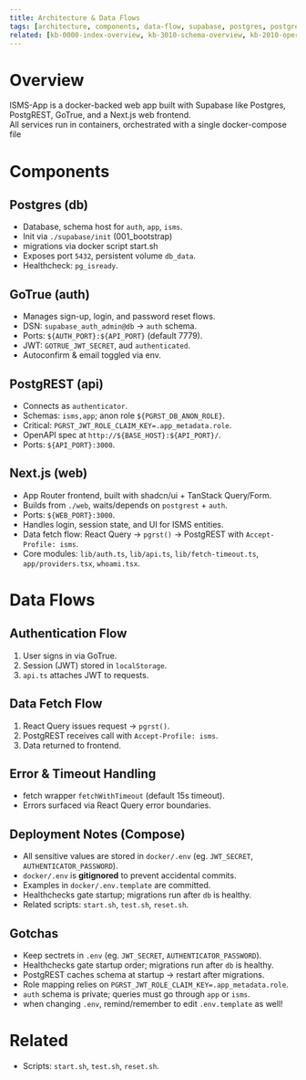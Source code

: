 ```yaml
---
title: Architecture & Data Flows
tags: [architecture, components, data-flow, supabase, postgres, postgrest, gotrue, nextjs, docker]
related: [kb-0000-index-overview, kb-3010-schema-overview, kb-2010-operations-environment-and-scripts]
---
```


# Overview
ISMS-App is a docker-backed web app built with Supabase like Postgres, PostgREST, GoTrue, and a Next.js web frontend.  
All services run in containers, orchestrated with a single docker-compose file

# Components

## Postgres (db) 
- Database, schema host for `auth`, `app`, `isms`.  
- Init via `./supabase/init` (001_bootstrap) 
- migrations via docker script start.sh
- Exposes port `5432`, persistent volume `db_data`.  
- Healthcheck: `pg_isready`.  

## GoTrue (auth) 
- Manages sign-up, login, and password reset flows.  
- DSN: `supabase_auth_admin@db` → `auth` schema.  
- Ports: `${AUTH_PORT}:${API_PORT}` (default 7779).  
- JWT: `GOTRUE_JWT_SECRET`, aud `authenticated`.
- Autoconfirm & email toggled via env.  

## PostgREST (api) 
- Connects as `authenticator`.
- Schemas: `isms,app`; anon role `${PGRST_DB_ANON_ROLE}`.  
- Critical: `PGRST_JWT_ROLE_CLAIM_KEY=.app_metadata.role`.  
- OpenAPI spec at `http://${BASE_HOST}:${API_PORT}/`.  
- Ports: `${API_PORT}:3000`.  

## Next.js (web) 
- App Router frontend, built with shadcn/ui + TanStack Query/Form.
- Builds from `./web`, waits/depends on `postgrest` + `auth`.
- Ports: `${WEB_PORT}:3000`.
- Handles login, session state, and UI for ISMS entities.  
- Data fetch flow: React Query → `pgrst()` → PostgREST with `Accept-Profile: isms`.  
- Core modules: `lib/auth.ts`, `lib/api.ts`, `lib/fetch-timeout.ts`, `app/providers.tsx`, `whoami.tsx`.  


# Data Flows

## Authentication Flow
1. User signs in via GoTrue.  
2. Session (JWT) stored in `localStorage`.  
3. `api.ts` attaches JWT to requests.  

## Data Fetch Flow
1. React Query issues request → `pgrst()`.  
2. PostgREST receives call with `Accept-Profile: isms`.  
4. Data returned to frontend.  

## Error & Timeout Handling
- fetch wrapper `fetchWithTimeout` (default 15s timeout).  
- Errors surfaced via React Query error boundaries.  

## Deployment Notes (Compose)
- All sensitive values are stored in `docker/.env` (eg. `JWT_SECRET`, `AUTHENTICATOR_PASSWORD`).  
- `docker/.env` is **gitignored** to prevent accidental commits.  
- Examples in `docker/.env.template` are committed.
- Healthchecks gate startup; migrations run after `db` is healthy.  
- Related scripts: `start.sh`, `test.sh`, `reset.sh`.  

## Gotchas
- Keep sectrets in `.env` (eg. `JWT_SECRET`, `AUTHENTICATOR_PASSWORD`).  
- Healthchecks gate startup order; migrations run after `db` is healthy.  
- PostgREST caches schema at startup → restart after migrations.  
- Role mapping relies on `PGRST_JWT_ROLE_CLAIM_KEY=.app_metadata.role`.  
- `auth` schema is private; queries must go through `app` or `isms`.  
- when changing `.env`, remind/remember to edit `.env.template` as well!

# Related
- Scripts: `start.sh`, `test.sh`, `reset.sh`.